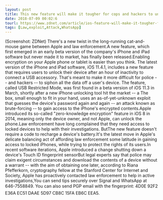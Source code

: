 ```yaml
---
layout: post
title: This new feature will make it tougher for cops and hackers to unlock your iPhone
date: 2018-07-09 00:02:6
tourl: https://www.zdnet.com/article/ios-feature-will-make-it-tougher-for-cops-to-unlock-your-iphone/
tags: [Law,exploit,Attack,WhatsApp]
---
```

(Screenshot: ZDNet) There's a new twist in the long-running cat-and-mouse game between Apple and law enforcement.A new feature, which first emerged in an early beta version of the company's iPhone and iPad software but never made it to market, has finally been released.Enabling encryption on your Apple phone or tablet is easier than you think. The latest version of the iPhone and iPad software, iOS 11.4.1, includes a new feature that requires users to unlock their device after an hour of inactivity to connect a USB accessory. That's meant to make it more difficult for police -- and hackers -- to siphon all the data off a user's device. The feature, called USB Restricted Mode, was first found in a beta version of iOS 11.3 in March, shortly after a new iPhone unlocking tool hit the market -- a The box, small enough to fit in your hand, uses an as-of-yet-unknown exploit that guesses the device's password again and again -- an attack known as brute-forcing -- to gain access to the iPhone's encrypted contents.Apple introduced its so-called "zero-knowledge encryption" feature in iOS 8 in 2014, meaning only the device owner, and not Apple, can unlock the phone.Law enforcement have long complained that they need access to locked devices to help with their investigations. ButThe new feature doesn't require a code to recharge a device's battery.It's the latest move in Apple's delicate balancing act of affording law enforcement some latitude in gaining access to locked iPhones, while trying to protect the rights of its users.In recent software iterations, Apple introduced a change shutting down a device's Touch ID fingerprint sensorBut legal experts say that police may claim exigent circumstances and download the contents of a device without a warrant -- with the aim of obtaining one later, according to Riana Pfefferkorn, cryptography fellow at the Stanford Center for Internet and Society, Apple has proactively contacted law enforcement to help in active investigations,You can send tips securely over Signal and WhatsApp at 646-7558849. You can also send PGP email with the fingerprint: 4D0E 92F2 E36A EC51 DAAE 5D97 CB8C 15FA EB6C EEA5.